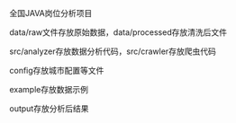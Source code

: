 全国JAVA岗位分析项目

data/raw文件存放原始数据，data/processed存放清洗后文件

src/analyzer存放数据分析代码，src/crawler存放爬虫代码

config存放城市配置等文件

example存放数据示例

output存放分析后结果